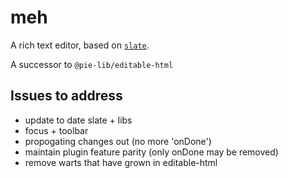 # meh

A rich text editor, based on [`slate`](https://github.com/ianstormtaylor/slate).

A successor to `@pie-lib/editable-html`

## Issues to address

- update to date slate + libs
- focus + toolbar
- propogating changes out (no more 'onDone')
- maintain plugin feature parity (only onDone may be removed)
- remove warts that have grown in editable-html
